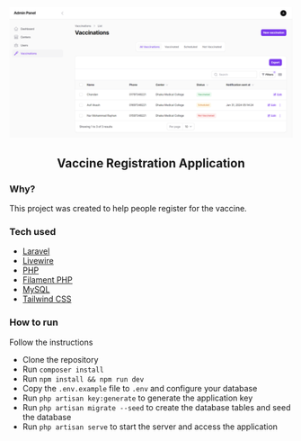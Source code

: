 ![Project screenshot](./public/images/project-screenshot.png)

<h2 align="center">Vaccine Registration Application</h2>

### Why?
This project was created to help people register for the vaccine.

### Tech used

- [Laravel](https://laravel.com)
- [Livewire](https://laravel-livewire.com)
- [PHP](https://www.php.net)
- [Filament PHP](https://filamentphp.com)
- [MySQL](https://www.mysql.com)
- [Tailwind CSS](https://tailwindcss.com)

### How to run
Follow the instructions

- Clone the repository
- Run `composer install`
- Run `npm install && npm run dev`
- Copy the `.env.example` file to `.env` and configure your database
- Run `php artisan key:generate` to generate the application key
- Run `php artisan migrate --seed` to create the database tables and seed the database
- Run `php artisan serve` to start the server and access the application



